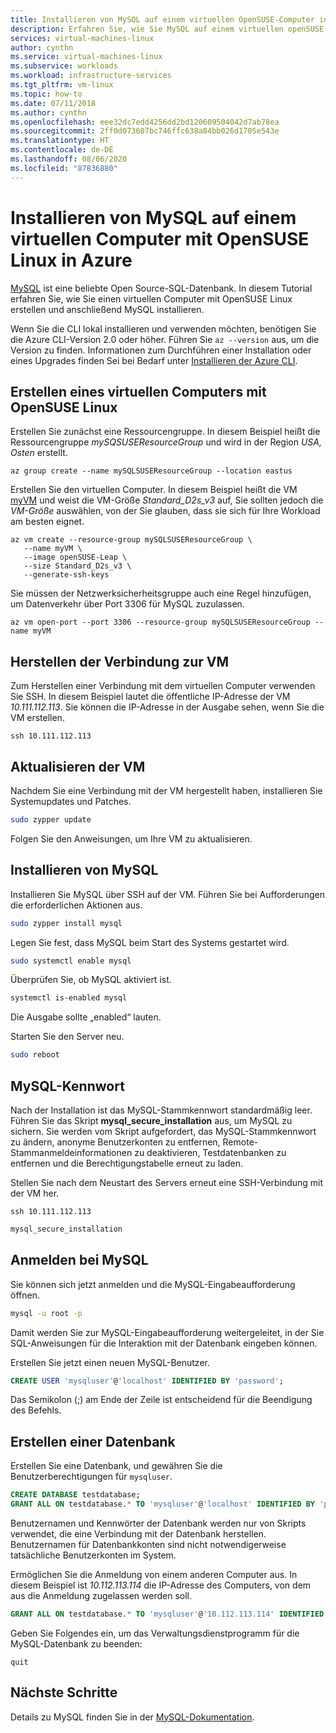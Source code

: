 ```yaml
---
title: Installieren von MySQL auf einem virtuellen OpenSUSE-Computer in Azure
description: Erfahren Sie, wie Sie MySQL auf einem virtuellen openSUSE Linux-Computer in Azure installieren.
services: virtual-machines-linux
author: cynthn
ms.service: virtual-machines-linux
ms.subservice: workloads
ms.workload: infrastructure-services
ms.tgt_pltfrm: vm-linux
ms.topic: how-to
ms.date: 07/11/2018
ms.author: cynthn
ms.openlocfilehash: eee32dc7edd4256dd2bd120609504042d7ab78ea
ms.sourcegitcommit: 2ff0d073607bc746ffc638a84bb026d1705e543e
ms.translationtype: HT
ms.contentlocale: de-DE
ms.lasthandoff: 08/06/2020
ms.locfileid: "87836880"
---
```

# <a name="install-mysql-on-a-virtual-machine-running-opensuse-linux-in-azure"></a>Installieren von MySQL auf einem virtuellen Computer mit OpenSUSE Linux in Azure

[MySQL](https://www.mysql.com) ist eine beliebte Open Source-SQL-Datenbank. In diesem Tutorial erfahren Sie, wie Sie einen virtuellen Computer mit OpenSUSE Linux erstellen und anschließend MySQL installieren.


Wenn Sie die CLI lokal installieren und verwenden möchten, benötigen Sie die Azure CLI-Version 2.0 oder höher. Führen Sie `az --version` aus, um die Version zu finden. Informationen zum Durchführen einer Installation oder eines Upgrades finden Sei bei Bedarf unter [Installieren der Azure CLI]( /cli/azure/install-azure-cli).

## <a name="create-a-virtual-machine-running-opensuse-linux"></a>Erstellen eines virtuellen Computers mit OpenSUSE Linux

Erstellen Sie zunächst eine Ressourcengruppe. In diesem Beispiel heißt die Ressourcengruppe *mySQSUSEResourceGroup* und wird in der Region *USA, Osten* erstellt.

```azurecli-interactive
az group create --name mySQLSUSEResourceGroup --location eastus
```

Erstellen Sie den virtuellen Computer. In diesem Beispiel heißt die VM [myVM](../sizes.md) und weist die VM-Größe *Standard_D2s_v3* auf, Sie sollten jedoch die *VM-Größe* auswählen, von der Sie glauben, dass sie sich für Ihre Workload am besten eignet.

```azurecli-interactive
az vm create --resource-group mySQLSUSEResourceGroup \
   --name myVM \
   --image openSUSE-Leap \
   --size Standard_D2s_v3 \
   --generate-ssh-keys
```

Sie müssen der Netzwerksicherheitsgruppe auch eine Regel hinzufügen, um Datenverkehr über Port 3306 für MySQL zuzulassen.

```azurecli-interactive
az vm open-port --port 3306 --resource-group mySQLSUSEResourceGroup --name myVM
```

## <a name="connect-to-the-vm"></a>Herstellen der Verbindung zur VM

Zum Herstellen einer Verbindung mit dem virtuellen Computer verwenden Sie SSH. In diesem Beispiel lautet die öffentliche IP-Adresse der VM *10.111.112.113*. Sie können die IP-Adresse in der Ausgabe sehen, wenn Sie die VM erstellen.

```azurecli-interactive  
ssh 10.111.112.113
```

 
## <a name="update-the-vm"></a>Aktualisieren der VM
 
Nachdem Sie eine Verbindung mit der VM hergestellt haben, installieren Sie Systemupdates und Patches. 
   
```bash
sudo zypper update
```

Folgen Sie den Anweisungen, um Ihre VM zu aktualisieren.

## <a name="install-mysql"></a>Installieren von MySQL 


Installieren Sie MySQL über SSH auf der VM. Führen Sie bei Aufforderungen die erforderlichen Aktionen aus.

```bash
sudo zypper install mysql
```
 
Legen Sie fest, dass MySQL beim Start des Systems gestartet wird. 

```bash
sudo systemctl enable mysql
```
Überprüfen Sie, ob MySQL aktiviert ist.

```bash
systemctl is-enabled mysql
```

Die Ausgabe sollte „enabled“ lauten.

Starten Sie den Server neu.

```bash
sudo reboot
```


## <a name="mysql-password"></a>MySQL-Kennwort

Nach der Installation ist das MySQL-Stammkennwort standardmäßig leer. Führen Sie das Skript **mysql\_secure\_installation** aus, um MySQL zu sichern. Sie werden vom Skript aufgefordert, das MySQL-Stammkennwort zu ändern, anonyme Benutzerkonten zu entfernen, Remote-Stammanmeldeinformationen zu deaktivieren, Testdatenbanken zu entfernen und die Berechtigungstabelle erneut zu laden. 

Stellen Sie nach dem Neustart des Servers erneut eine SSH-Verbindung mit der VM her.

```azurecli-interactive  
ssh 10.111.112.113
```



```bash
mysql_secure_installation
```

## <a name="sign-in-to-mysql"></a>Anmelden bei MySQL

Sie können sich jetzt anmelden und die MySQL-Eingabeaufforderung öffnen.

```bash  
mysql -u root -p
```
Damit werden Sie zur MySQL-Eingabeaufforderung weitergeleitet, in der Sie SQL-Anweisungen für die Interaktion mit der Datenbank eingeben können.

Erstellen Sie jetzt einen neuen MySQL-Benutzer.

```sql
CREATE USER 'mysqluser'@'localhost' IDENTIFIED BY 'password';
```
   
Das Semikolon (;) am Ende der Zeile ist entscheidend für die Beendigung des Befehls.


## <a name="create-a-database"></a>Erstellen einer Datenbank


Erstellen Sie eine Datenbank, und gewähren Sie die Benutzerberechtigungen für `mysqluser`.

```sql
CREATE DATABASE testdatabase;
GRANT ALL ON testdatabase.* TO 'mysqluser'@'localhost' IDENTIFIED BY 'password';
```
   
Benutzernamen und Kennwörter der Datenbank werden nur von Skripts verwendet, die eine Verbindung mit der Datenbank herstellen.  Benutzernamen für Datenbankkonten sind nicht notwendigerweise tatsächliche Benutzerkonten im System.

Ermöglichen Sie die Anmeldung von einem anderen Computer aus. In diesem Beispiel ist *10.112.113.114* die IP-Adresse des Computers, von dem aus die Anmeldung zugelassen werden soll.

```sql
GRANT ALL ON testdatabase.* TO 'mysqluser'@'10.112.113.114' IDENTIFIED BY 'password';
```
   
Geben Sie Folgendes ein, um das Verwaltungsdienstprogramm für die MySQL-Datenbank zu beenden:

```    
quit
```


## <a name="next-steps"></a>Nächste Schritte
Details zu MySQL finden Sie in der [MySQL-Dokumentation](https://dev.mysql.com/doc).